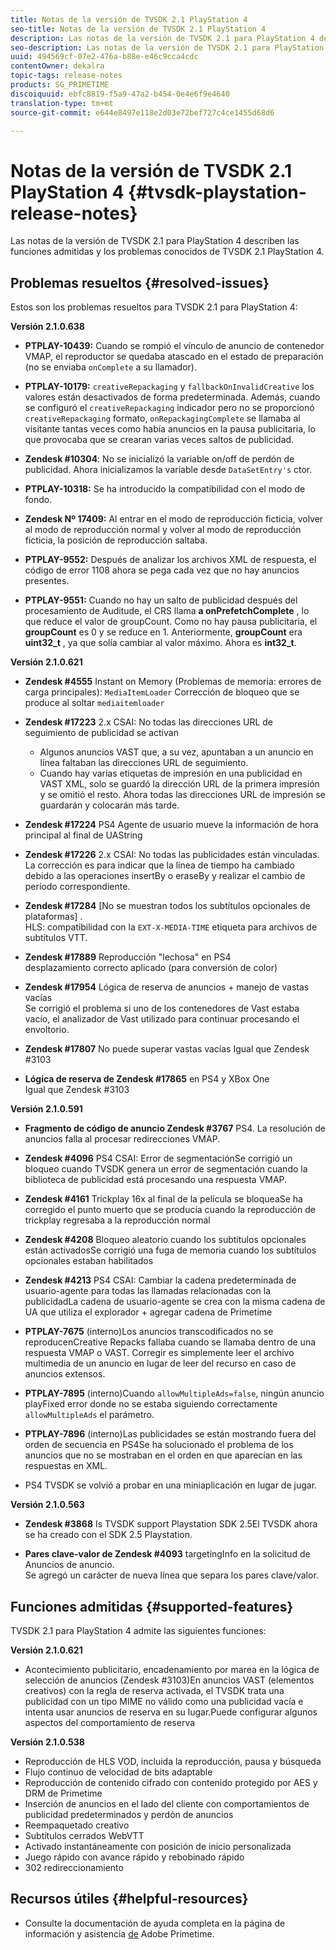 ```yaml
---
title: Notas de la versión de TVSDK 2.1 PlayStation 4
seo-title: Notas de la versión de TVSDK 2.1 PlayStation 4
description: Las notas de la versión de TVSDK 2.1 para PlayStation 4 describen las funciones admitidas y los problemas conocidos de TVSDK 2.1 PlayStation 4.
seo-description: Las notas de la versión de TVSDK 2.1 para PlayStation 4 describen las funciones admitidas y los problemas conocidos de TVSDK 2.1 PlayStation 4.
uuid: 494569cf-07e2-476a-b88e-e46c9cca4cdc
contentOwner: dekalra
topic-tags: release-notes
products: SG_PRIMETIME
discoiquuid: ebfc8819-f5a9-47a2-b454-0e4e6f9e4640
translation-type: tm+mt
source-git-commit: e644e8497e118e2d03e72bef727c4ce1455d68d6

---
```



# Notas de la versión de TVSDK 2.1 PlayStation 4 {#tvsdk-playstation-release-notes}

Las notas de la versión de TVSDK 2.1 para PlayStation 4 describen las funciones admitidas y los problemas conocidos de TVSDK 2.1 PlayStation 4.

## Problemas resueltos {#resolved-issues}

Estos son los problemas resueltos para TVSDK 2.1 para PlayStation 4:

**Versión 2.1.0.638**

* **PTPLAY-10439:**
Cuando se rompió el vínculo de anuncio de contenedor VMAP, el reproductor se quedaba atascado en el estado de preparación (no se enviaba `onComplete` a su llamador).

* **PTPLAY-10179:**
   `creativeRepackaging` y `fallbackOnInvalidCreative` los valores están desactivados de forma predeterminada. Además, cuando se configuró el `creativeRepackaging` indicador pero no se proporcionó `creativeRepackaging` formato, `onRepackagingComplete` se llamaba al visitante tantas veces como había anuncios en la pausa publicitaria, lo que provocaba que se crearan varias veces saltos de publicidad.

* **Zendesk #10304**:
No se inicializó la variable on/off de perdón de publicidad. Ahora inicializamos la variable desde `DataSetEntry's` ctor.

* **PTPLAY-10318:**
Se ha introducido la compatibilidad con el modo de fondo.
* **Zendesk Nº 17409:**
Al entrar en el modo de reproducción ficticia, volver al modo de reproducción normal y volver al modo de reproducción ficticia, la posición de reproducción saltaba.
* **PTPLAY-9552:**
Después de analizar los archivos XML de respuesta, el código de error 1108 ahora se pega cada vez que no hay anuncios presentes.
* **PTPLAY-9551:**
Cuando no hay un salto de publicidad después del procesamiento de Auditude, el CRS llama **a onPrefetchComplete** , lo que reduce el valor de groupCount. Como no hay pausa publicitaria, el **groupCount** es 0 y se reduce en 1. Anteriormente, **groupCount** era **uint32_t** , ya que solía cambiar al valor máximo. Ahora es **int32_t**.

**Versión 2.1.0.621**

* **Zendesk #4555** Instant on Memory (Problemas de memoria: errores de carga principales): `MediaItemLoader` Corrección de bloqueo que se produce al soltar `mediaitemloader`

* **Zendesk #17223** 2.x CSAI: No todas las direcciones URL de seguimiento de publicidad se activan
   * Algunos anuncios VAST que, a su vez, apuntaban a un anuncio en línea faltaban las direcciones URL de seguimiento.
   * Cuando hay varias etiquetas de impresión en una publicidad en VAST XML, solo se guardó la dirección URL de la primera impresión y se omitió el resto. Ahora todas las direcciones URL de impresión se guardarán y colocarán más tarde.
* **Zendesk #17224** PS4 Agente de usuario mueve la información de hora principal al final de UAString
* **Zendesk #17226** 2.x CSAI: No todas las publicidades están vinculadas.\
   La corrección es para indicar que la línea de tiempo ha cambiado debido a las operaciones insertBy o eraseBy y realizar el cambio de período correspondiente.

* **Zendesk #17284**
   [No se muestran todos los subtítulos opcionales de plataformas] .\
   HLS: compatibilidad con la `EXT-X-MEDIA-TIME` etiqueta para archivos de subtítulos VTT.

* **Zendesk #17889** Reproducción &quot;lechosa&quot; en PS4\
   desplazamiento correcto aplicado (para conversión de color)

* **Zendesk #17954** Lógica de reserva de anuncios + manejo de vastas vacías\
   Se corrigió el problema si uno de los contenedores de Vast estaba vacío, el analizador de Vast utilizado para continuar procesando el envoltorio.

* **Zendesk #17807** No puede superar vastas vacías Igual que Zendesk #3103

* **Lógica de reserva de Zendesk #17865** en PS4 y XBox One\
   Igual que Zendesk #3103

**Versión 2.1.0.591**

* **Fragmento de código de anuncio Zendesk #3767** PS4. La resolución de anuncios falla al procesar redirecciones VMAP.
* **Zendesk #4096** PS4 CSAI: Error de segmentaciónSe corrigió un bloqueo cuando TVSDK genera un error de segmentación cuando la biblioteca de publicidad está procesando una respuesta VMAP.

* **Zendesk #4161** Trickplay 16x al final de la película se bloqueaSe ha corregido el punto muerto que se producía cuando la reproducción de trickplay regresaba a la reproducción normal

* **Zendesk #4208** Bloqueo aleatorio cuando los subtítulos opcionales están activadosSe corrigió una fuga de memoria cuando los subtítulos opcionales estaban habilitados

* **Zendesk #4213** PS4 CSAI: Cambiar la cadena predeterminada de usuario-agente para todas las llamadas relacionadas con la publicidadLa cadena de usuario-agente se crea con la misma cadena de UA que utiliza el explorador + agregar cadena de Primetime

* **PTPLAY-7675** (interno)Los anuncios transcodificados no se reproducenCreative Repacks fallaba cuando se llamaba dentro de una respuesta VMAP o VAST. Corregir es simplemente leer el archivo multimedia de un anuncio en lugar de leer del recurso en caso de anuncios extensos.

* **PTPLAY-7895** (interno)Cuando `allowMultipleAds=false`, ningún anuncio playFixed error donde no se estaba siguiendo correctamente `allowMultipleAds` el parámetro.

* **PTPLAY-7896** (interno)Las publicidades se están mostrando fuera del orden de secuencia en PS4Se ha solucionado el problema de los anuncios que no se mostraban en el orden en que aparecían en las respuestas en XML.

* PS4 TVSDK se volvió a probar en una miniaplicación en lugar de jugar.

**Versión 2.1.0.563**

* **Zendesk #3868** Is TVSDK support Playstation SDK 2.5El TVSDK ahora se ha creado con el SDK 2.5 Playstation.

* **Pares clave-valor de Zendesk #4093** targetingInfo en la solicitud de Anuncios de anuncio.\
   Se agregó un carácter de nueva línea que separa los pares clave/valor.

## Funciones admitidas {#supported-features}

TVSDK 2.1 para PlayStation 4 admite las siguientes funciones:

**Versión 2.1.0.621**

* Acontecimiento publicitario, encadenamiento por marea en la lógica de selección de anuncios (Zendesk #3103)En anuncios VAST (elementos creativos) con la regla de reserva activada, el TVSDK trata una publicidad con un tipo MIME no válido como una publicidad vacía e intenta usar anuncios de reserva en su lugar.Puede configurar algunos aspectos del comportamiento de reserva

**Versión 2.1.0.538**

* Reproducción de HLS VOD, incluida la reproducción, pausa y búsqueda
* Flujo continuo de velocidad de bits adaptable
* Reproducción de contenido cifrado con contenido protegido por AES y DRM de Primetime
* Inserción de anuncios en el lado del cliente con comportamientos de publicidad predeterminados y perdón de anuncios
* Reempaquetado creativo
* Subtítulos cerrados WebVTT
* Activado instantáneamente con posición de inicio personalizada
* Juego rápido con avance rápido y rebobinado rápido
* 302 redireccionamiento

## Recursos útiles {#helpful-resources}

* Consulte la documentación de ayuda completa en la página de información y asistencia [de](https://helpx.adobe.com/support/primetime.html) Adobe Primetime.